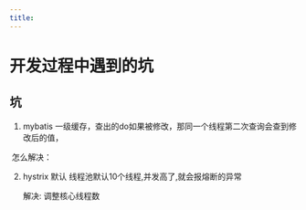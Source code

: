 ```yaml
---
title:
---
```

# 开发过程中遇到的坑

## 坑
1. mybatis 一级缓存，查出的do如果被修改，那同一个线程第二次查询会查到修改后的值，

​     怎么解决：

2. hystrix 默认 线程池默认10个线程,并发高了,就会报熔断的异常

   解决: 调整核心线程数